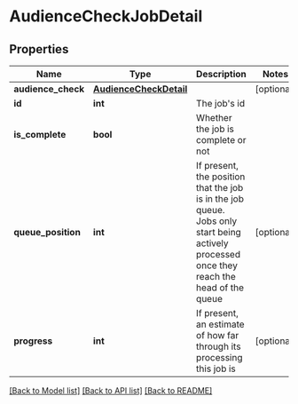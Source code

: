 # AudienceCheckJobDetail

## Properties
Name | Type | Description | Notes
------------ | ------------- | ------------- | -------------
**audience_check** | [**AudienceCheckDetail**](AudienceCheckDetail.md) |  | [optional] 
**id** | **int** | The job&#39;s id | 
**is_complete** | **bool** | Whether the job is complete or not | 
**queue_position** | **int** | If present, the position that the job is in the job queue.  Jobs only start being actively processed once they reach the head of the queue | [optional] 
**progress** | **int** | If present, an estimate of how far through its processing this job is | [optional] 

[[Back to Model list]](../README.md#documentation-for-models) [[Back to API list]](../README.md#documentation-for-api-endpoints) [[Back to README]](../README.md)


